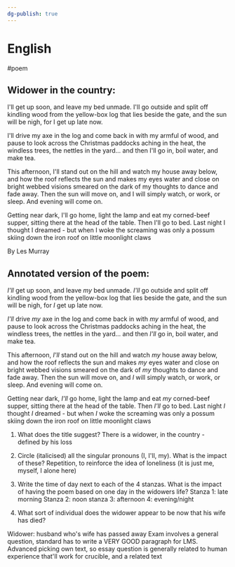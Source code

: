 ```yaml
---
dg-publish: true
---
```


# English
#poem
## Widower in the country:
I'll get up soon, and leave my bed unmade.
I'll go outside and split off kindling wood
from the yellow-box log that lies beside the gate,
and the sun will be nigh, for I get up late now.

I'll drive my axe in the log and come back in
with my armful of wood, and pause to look across
the Christmas paddocks aching in the heat,
the windless trees, the nettles in the yard...
and then I'll go in, boil water, and make tea.

This afternoon, I'll stand out on the hill
and watch my house away below, and how
the roof reflects the sun and makes my eyes
water and close on bright webbed visions smeared
on the dark of my thoughts to dance and fade away.
Then the sun will move on, and I will simply watch,
or work, or sleep. And evening will come on.

Getting near dark, I'll go home, light the lamp
and eat my corned-beef supper, sitting there
at the head of the table. Then I'll go to bed.
Last night I thought I dreamed - but when I woke
the screaming was only a possum skiing down
the iron roof on little moonlight claws

By Les Murray

## Annotated version of the poem:
*I'll* get up soon, and leave *my* bed unmade.
*I'll* go outside and split off kindling wood
from the yellow-box log that lies beside the gate,
and the sun will be nigh, for *I* get up late now.

*I'll* drive *my* axe in the log and come back in
with *my* armful of wood, and pause to look across
the Christmas paddocks aching in the heat,
the windless trees, the nettles in the yard...
and then *I'll* go in, boil water, and make tea.

This afternoon, *I'll* stand out on the hill
and watch *my* house away below, and how
the roof reflects the sun and makes *my* eyes
water and close on bright webbed visions smeared
on the dark of *my* thoughts to dance and fade away.
Then the sun will move on, and *I* will simply watch,
or work, or sleep. And evening will come on.

Getting near dark, *I'll* go home, light the lamp
and eat *my* corned-beef supper, sitting there
at the head of the table. Then *I'll* go to bed.
Last night *I* thought *I* dreamed - but when *I* woke
the screaming was only a possum skiing down
the iron roof on little moonlight claws
1. What does the title suggest?
There is a widower, in the country - defined by his loss
2. Circle (italicised) all the singular pronouns (I, I'll, my). What is the impact of these?
Repetition, to reinforce the idea of loneliness (it is just me, myself, I alone here)
3. Write the time of day next to each of the 4 stanzas. What is the impact of having the poem based on one day in the widowers life?
	Stanza 1: late morning
	Stanza 2: noon
	stanza 3: afternoon
	4: evening/night

1. What sort of individual does the widower appear to be now that his wife has died?

Widower: husband who's wife has passed away
Exam involves a general question, standard has to write a VERY GOOD paragraph for LMS. Advanced picking own text, so essay question is generally related to human experience that'll work for crucible, and a related text